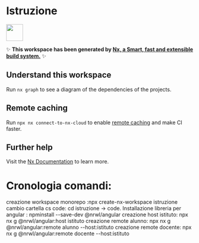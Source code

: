 # Istruzione

<a alt="Nx logo" href="https://nx.dev" target="_blank" rel="noreferrer"><img src="https://raw.githubusercontent.com/nrwl/nx/master/images/nx-logo.png" width="45"></a>

✨ **This workspace has been generated by [Nx, a Smart, fast and extensible build system.](https://nx.dev)** ✨

## Understand this workspace

Run `nx graph` to see a diagram of the dependencies of the projects.

## Remote caching

Run `npx nx connect-to-nx-cloud` to enable [remote caching](https://nx.app) and make CI faster.

## Further help

Visit the [Nx Documentation](https://nx.dev) to learn more.

# Cronologia comandi:
creazione workspace monorepo :npx create-nx-workspace istruzione
cambio cartella cs code: cd istruzione -> code.
Installazione libreria per angular : npminstall --save-dev @nrwl/angular
creazione host istituto: npx nx g @nrwl/angular:host istituto
creazione remote alunno: npx nx g @nrwl/angular:remote alunno --host:istituto
creazione remote docente: npx nx g @nrwl/angular:remote docente --host:istituto
